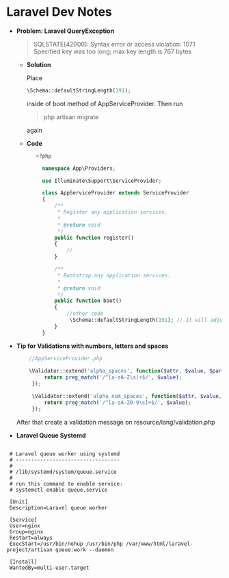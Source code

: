 # Laravel Dev Notes 

  * **Problem: Laravel QueryException**
      > SQLSTATE[42000]: Syntax error or access violation: 1071 Specified key was too long; max key length is 767 bytes
      
       - **Solution**
         
         Place 
         ```php  
         \Schema::defaultStringLength(191); 
         ``` 
         inside of boot method of AppServiceProvider.
         Then run 
         
         > php artisan migrate 
         
         again
         
       - **Code**
         ```php
            <?php

              namespace App\Providers;

              use Illuminate\Support\ServiceProvider;

              class AppServiceProvider extends ServiceProvider
              {
                  /**
                   * Register any application services.
                   *
                   * @return void
                   */
                  public function register()
                  {
                      //
                  }

                  /**
                   * Bootstrap any application services.
                   *
                   * @return void
                   */
                  public function boot()
                  {
                      //other code
                       \Schema::defaultStringLength(191); // it will adjust the default string length whenever we use the Schema Facade
                  }
              }

         ```




 * **Tip for Validations with numbers, letters and spaces**
   
   ```php
       //AppServiceProvider.php
      
       \Validator::extend('alpha_spaces', function($attr, $value, $parameters, $validator) {
            return preg_match('/^[a-zA-Z\s]+$/', $value);
        });

        \Validator::extend('alpha_num_spaces', function($attr, $value, $parameters, $validator) {
            return preg_match('/^[a-zA-Z0-9\s]+$/', $value);
        });
   ```
   After that create a validation message on resource/lang/validation.php
   
   
 * **Laravel Queue Systemd**
 
 ```
 
  # Laravel queue worker using systemd
  # ----------------------------------
  #
  # /lib/systemd/system/queue.service
  #
  # run this command to enable service:
  # systemctl enable queue.service

  [Unit]
  Description=Laravel queue worker

  [Service]
  User=nginx
  Group=nginx
  Restart=always
  ExecStart=/usr/bin/nohup /usr/bin/php /var/www/html/laravel-project/artisan queue:work --daemon

  [Install]
  WantedBy=multi-user.target
 
 ```
 
   
